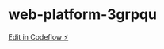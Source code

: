 # web-platform-3grpqu

[Edit in Codeflow ⚡️](https://stackblitz.com/~/github.com/MdFazilGITHUB/web-platform-3grpqu)